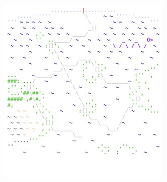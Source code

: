 <img align="left" style="float: left;" src="progress.png" width="530px">

<pre>
<a href='day/1'>Day 1: Report Repair</a>
<a href='day/2'>Day 2: Password Philosophy</a>
<a href='day/3'>Day 3: Toboggan Trajectory</a>
<a href='day/4'>Day 4: Passport Processing</a>
<a href='day/5'>Day 5: Binary Boarding</a>
<a href='day/6'>Day 6: Custom Customs</a>
<a href='day/7'>Day 7: Handy Haversacks</a>
<a href='day/8'>Day 8: Handheld Halting</a>
<a href='day/17'>Day 17: Conway Cubes</a>
<a href='day/9'>Day 9: Encoding Error</a>
<a href='day/16'>Day 16: Ticket Translation</a>
<a href='day/18'>Day 18: Operation Order</a>
<a href='day/15'>Day 15: Rambunctious Recitation</a>
<a href='day/19'>Day 19: Monster Messages</a>
<a href='day/10'>Day 10: Adapter Array</a>
<a href='day/14'>Day 14: Docking Data</a>
<a href='day/20'>Day 20: Jurassic Jigsaw</a>
<a href='day/11'>Day 11: Seating System</a>
<a href='day/13'>Day 13: Shuttle Search</a>
<a href='day/21'>Day 21: Allergen Assessment</a>
<a href='day/12'>Day 12: Rain Risk</a>
&nbsp;
&nbsp;
&nbsp;
&nbsp;
</pre>
